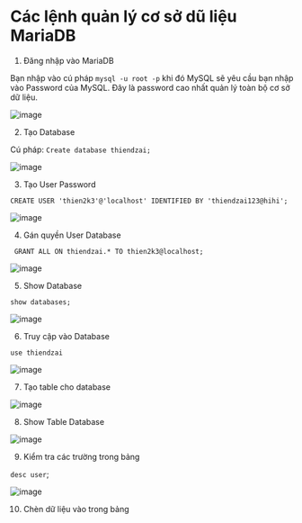 # Các lệnh quản lý cơ sở dũ liệu MariaDB 

1. Đăng nhập vào MariaDB

Bạn nhập vào cú pháp `mysql -u root -p` khi đó MySQL sẽ yêu cầu bạn nhập vào Password của MySQL. Đây là password cao nhất quản lý toàn bộ cơ sở dữ liệu.

![image](https://user-images.githubusercontent.com/62273292/160741411-9e5ae112-646b-467f-aa58-5e9538b28f30.png)


2. Tạo Database

Cú pháp: `Create database thiendzai;`

![image](https://user-images.githubusercontent.com/62273292/160741644-5bef1061-408b-493e-a8cc-485b3bc30993.png)


3. Tạo User Password

`CREATE USER 'thien2k3'@'localhost' IDENTIFIED BY 'thiendzai123@hihi';`

![image](https://user-images.githubusercontent.com/62273292/160743508-e271bf76-b6f6-4527-ab12-a771f8f5e21f.png)


4. Gán quyền User Database

` GRANT ALL ON thiendzai.* TO thien2k3@localhost;`

![image](https://user-images.githubusercontent.com/62273292/160743635-6ac64bd8-e72d-4af5-baa5-1c675627b6a7.png)

5. Show Database

`show databases;`

![image](https://user-images.githubusercontent.com/62273292/160743796-554e724e-afdc-4216-bf97-e52e6c726e89.png)


6. Truy cập vào Database

`use thiendzai`

![image](https://user-images.githubusercontent.com/62273292/160743910-80eb908f-1346-415d-bf8d-8eba501ea295.png)

7. Tạo table cho database

  ![image](https://user-images.githubusercontent.com/62273292/160744488-90c8d080-9602-48f6-9f62-a500faa248ab.png)

8. Show Table Database

![image](https://user-images.githubusercontent.com/62273292/160744569-bca10abf-591e-4542-b2f1-5b0d4d081e6a.png)

9. Kiểm tra các trường trong bảng 

`desc user`;

![image](https://user-images.githubusercontent.com/62273292/160744729-be151ef1-575e-4348-9888-e74ba99d731b.png)

10. Chèn dữ liệu vào trong bảng









